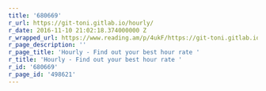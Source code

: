 ```yaml
---
title: '680669'
r_url: https://git-toni.gitlab.io/hourly/
r_date: 2016-11-10 21:02:18.374000000 Z
r_wrapped_url: https://www.reading.am/p/4ukF/https://git-toni.gitlab.io/hourly/
r_page_description: ''
r_page_title: 'Hourly - Find out your best hour rate '
r_title: 'Hourly - Find out your best hour rate '
r_id: '680669'
r_page_id: '498621'
---
```


